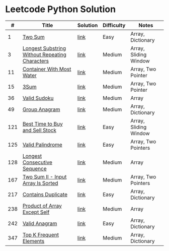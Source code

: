 # Leetcode Python Solution

| #   | Title                                                                                                            | Solution                                                                                                                | Difficulty | Notes                 |
|-----|------------------------------------------------------------------------------------------------------------------|-------------------------------------------------------------------------------------------------------------------------|------------|-----------------------|
| 1   | [Two Sum](https://leetcode.com/problems/two-sum/description/)                                                    | [link](https://github.com/Vincenttrant/leetcode/blob/main/Python/001_Two_Sum.py)                                        | Easy       | Array, Dictionary     |
| 3   | [Longest Substring Without Repeating Characters](https://leetcode.com/problems/longest-substring-without-repeating-characters/description/)              | [link](https://github.com/Vincenttrant/leetcode/blob/main/Python/003_Longest_Substring_Without_Repeating_Characters.py) | Medium     | Array, Sliding Window |
| 11  | [Container With Most Water](https://leetcode.com/problems/container-with-most-water/description/)                | [link](https://github.com/Vincenttrant/leetcode/blob/main/Python/011.py)                                                | Medium     | Array, Two Pointer    |
| 15  | [3Sum](https://leetcode.com/problems/3sum/description/)                                                          | [link](https://github.com/Vincenttrant/leetcode/blob/main/Python/015_3Sum.py)                                           | Medium     | Array, Two Pointer    |
| 36  | [Valid Sudoku](https://leetcode.com/problems/valid-sudoku/description/)                                          | [link](https://github.com/Vincenttrant/leetcode/blob/main/Python/036_Valid_Sudoku.py)                                   | Medium     | Array                 |
| 49  | [Group Anagram](https://leetcode.com/problems/group-anagrams/)                                                   | [link](https://github.com/Vincenttrant/leetcode/blob/main/Python/049_Group_Anagram.py)                                  | Medium     | Array, Dictionary     |
| 121 | [Best Time to Buy and Sell Stock](https://leetcode.com/problems/best-time-to-buy-and-sell-stock/description/)    | [link](https://github.com/Vincenttrant/leetcode/blob/main/Python/121_Best_Time_to_Buy_and_Sell_Stock.py)                | Easy       | Array, Sliding Window |
| 125 | [Valid Palindrome](https://leetcode.com/problems/valid-palindrome/description/)                                  | [link](https://github.com/Vincenttrant/leetcode/blob/main/Python/125_Valid_Palindrome.py)                               | Easy       | Array, Two Pointers   |
| 128 | [Longest Consecutive Sequence](https://leetcode.com/problems/longest-consecutive-sequence/description/)          | [link](https://github.com/Vincenttrant/leetcode/blob/main/Python/128_Longest_Consecutive_Sequence.py)                   | Medium     | Array                 |
| 167 | [Two Sum II - Input Array Is Sorted](https://leetcode.com/problems/two-sum-ii-input-array-is-sorted/description/) | [link](https://github.com/Vincenttrant/leetcode/blob/main/Python/167_Two_Sum_II_Input_Array_Is_Sorted.py)               | Medium     | Array, Two Pointers   |
| 217 | [Contains Duplicate](https://leetcode.com/problems/contains-duplicate/description/)                              | [link](https://github.com/Vincenttrant/leetcode/blob/main/Python/217_Contains_Duplicate.py)                             | Easy       | Array, Dictionary     |
| 238 | [Product of Array Except Self](https://leetcode.com/problems/product-of-array-except-self/description/)          | [link](https://github.com/Vincenttrant/leetcode/blob/main/Python/238_Product_of_Array_Except_Self.py)                   | Medium     | Array                 |
| 242 | [Valid Anagram](https://leetcode.com/problems/valid-anagram/description/)                                        | [link](https://github.com/Vincenttrant/leetcode/blob/main/Python/242_Valid_Anagram.py)                                  | Easy       | Array, Dictionary     |
| 347 | [Top K Frequent Elements](https://leetcode.com/problems/top-k-frequent-elements/description/)                    | [link](https://github.com/Vincenttrant/leetcode/blob/main/Python/347_Top_K_Frequent_Elements.py)                        | Medium     | Array, Dictionary     |